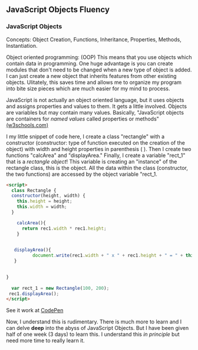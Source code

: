 ## JavaScript Objects Fluency 

### JavaScript Objects
Concepts: Object Creation, Functions, Inheritance, Properties, Methods, Instantiation.

Object oriented programming: (OOP) This means that you use objects which contain data in programming.  One huge advantage is you can create modules that don't need to be changed when a new type of object is added.  I can just create a new object that inherits features from other existing objects.  Ulitately, this saves time and allows me to organize my program into bite size pieces which are much easier for my mind to process. 

JavaScript is not actually an object oriented language, but it 
uses objects and assigns properties and values to them.  It gets a little involved.  Objects are variables but may contain many values.  Basically, "JavaScript objects are containers for *named values* called properties or methods" <a href="https://www.w3schools.com/js/js_objects.asp">(w3schools.com)</a>


I my little snippet of code here, I create a class "rectangle" with a constructor (constructor: type of function executed on the creation of the object) with width and height properties in parenthesis ( ). Then I create two functions "calcArea" and "displayArea." Finally, I create a variable "rect_1" that is a *rectangle object*!  This variable is creating an "instance" of the rectangle class, this is the object.  All the data within the class (constructor, the two functions) are accessed by the object variable "rect_1.


```html
<script>
  class Rectangle {
  constructor(height, width) {
    this.height = height;
    this.width = width;
  }

    calcArea(){
      return rec1.width * rec1.height;
    }
    

   displayArea(){
          document.write(rec1.width + " x " + rec1.height + " = " + this.calcArea());
   }
    

}
  
  var rect_1 = new Rectangle(100, 200);
 rec1.displayArea();
</script>
```

See it work at <a href="https://codepen.io/mintnerknown/pen/gObEKee" target="_blank">CodePen</a>

Now, I understand this is rudimentary.  There is much more to learn and I can delve **deep** into the abyss of JavaScript Objects. But I have been given half of one week (3 days) to learn this.  I understand this *in principle* but need more time to really learn it.
